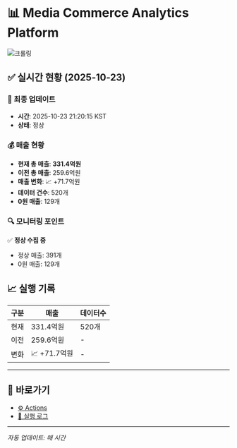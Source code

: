 # 📊 Media Commerce Analytics Platform

![크롤링](https://img.shields.io/badge/크롤링-정상-green)

## ✅ 실시간 현황 (2025-10-23)

### 📍 최종 업데이트
- **시간**: 2025-10-23 21:20:15 KST
- **상태**: 정상

### 💰 매출 현황
- **현재 총 매출**: **331.4억원**
- **이전 총 매출**: 259.6억원
- **매출 변화**: 📈 +71.7억원
- **데이터 건수**: 520개
- **0원 매출**: 129개

### 🔍 모니터링 포인트

✅ **정상 수집 중**
- 정상 매출: 391개
- 0원 매출: 129개


## 📈 실행 기록

| 구분 | 매출 | 데이터수 |
|------|------|----------|
| 현재 | 331.4억원 | 520개 |
| 이전 | 259.6억원 | - |
| 변화 | 📈 +71.7억원 | - |

---

## 🔗 바로가기

- [⚙️ Actions](../../actions)
- [📝 실행 로그](../../actions/workflows/daily_scraping.yml)

---

*자동 업데이트: 매 시간*
